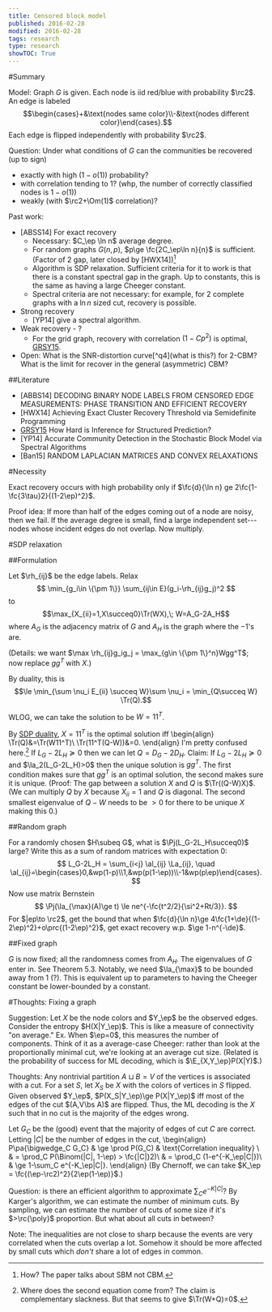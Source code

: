```yaml
---
title: Censored block model
published: 2016-02-28
modified: 2016-02-28
tags: research
type: research
showTOC: True
---
```


#Summary

Model: Graph $G$ is given. Each node is iid red/blue with probability $\rc2$. An edge is labeled
$$\begin{cases}+&\text{nodes same color}\\-&\text{nodes different color}\end{cases}.$$
Each edge is flipped independently with probability $\rc2$.

Question: Under what conditions of $G$ can the communities be recovered (up to sign)

* exactly with high ($1-o(1)$) probability?
* with correlation tending to 1? (whp, the number of correctly classified nodes is $1-o(1)$)
* weakly (with $\rc2+\Om(1)$ correlation)?

Past work:

*   [ABSS14] For exact recovery
    * Necessary: $C_\ep \ln n$ average degree.
	* For random graphs $G(n, p)$, $p\ge \fc{2C_\ep\ln n}{n}$ is sufficient. (Factor of 2 gap, later closed by [HWX14])[^q3]
	* Algorithm is SDP relaxation. Sufficient criteria for it to work is that there is a constant spectral gap in the graph. Up to constants, this is the same as having a large Cheeger constant.
	* Spectral criteria are not necessary: for example, for 2 complete graphs with a $\ln n$ sized cut, recovery is possible.
*   Strong recovery
    * [YP14] give a spectral algorithm.
*   Weak recovery - ?
    * For the grid graph, recovery with correlation $(1-Cp^2)$ is optimal, [GRSY15](GRSY15.html).
* Open: What is the SNR-distortion curve[^q4](what is this?) for 2-CBM? What is the limit for recover in the general (asymmetric) CBM?

[^q3]: How? The paper talks about SBM not CBM.

##Literature

* [ABBS14] DECODING BINARY NODE LABELS FROM CENSORED EDGE MEASUREMENTS: PHASE TRANSITION AND EFFICIENT RECOVERY
* [HWX14] Achieving Exact Cluster Recovery Threshold via Semidefinite Programming
* [GRSY15](GRSY15.html) How Hard is Inference for Structured Prediction?
* [YP14] Accurate Community Detection in the Stochastic Block Model via Spectral Algorithms
* [Ban15] RANDOM LAPLACIAN MATRICES AND CONVEX RELAXATIONS

#Necessity

Exact recovery occurs with high probability only if $\fc{d}{\ln n} ge 2\fc{1-\fc{3\tau}2}{(1-2\ep)^2}$.

Proof idea: If more than half of the edges coming out of a node are noisy, then we fail. If the average degree is small, find a large independent set---nodes whose incident edges do not overlap. Now multiply.

#SDP relaxation

##Formulation

Let $\rh_{ij}$ be the edge labels. Relax
$$ \min_{g_i\in \{\pm 1\}} \sum_{ij\in E}(g_i-\rh_{ij}g_j)^2 $$
to
$$\max_{X_{ii}=1,X\succeq0}\Tr(WX),\; W=A_G-2A_H$$
where $A_G$ is the adjacency matrix of $G$ and $A_H$ is the graph where the $-1$'s are.

(Details: we want $\max \rh_{ij}g_ig_j = \max_{g\in \{\pm 1\}^n}Wgg^T$; now replace $gg^T$ with $X$.)

By duality, this is
$$\le \min_{\sum \nu_i E_{ii} \succeq W}\sum \nu_i = \min_{Q\succeq W} \Tr(Q).$$

WLOG, we can take the solution to be $W=11^T$.

By [SDP duality](SDP-duality.html), $X=11^T$ is the optimal solution iff
\begin{align}
\Tr(Q)&=\Tr(W11^T)\\
\Tr(11^T(Q-W))&=0.
\end{align}
I'm pretty confused here.[^q1] If $L_G-2L_H\succeq0$ then we can let $Q=D_G-2D_H$. Claim: If $L_G-2L_H\succeq 0$ and $\la_2(L_G-2L_H)>0$ then the unique solution is $gg^T$. The first condition makes sure that $gg^T$ is an optimal solution, the second makes sure it is unique. (Proof: The gap between a solution $X$ and $Q$ is $\Tr((Q-W)X)$. (We can multiply $Q$ by $X$ because $X_{ii}=1$ and $Q$ is diagonal. The second smallest eigenvalue of $Q-W$ needs to be $>0$ for there to be unique $X$ making this 0.)

[^q1]: Where does the second equation come from? The claim is complementary slackness. But that seems to give $\Tr(W+Q)=0$.

##Random graph

For a randomly chosen $H\subeq G$, what is $\Pj(L_G-2L_H\succeq0)$ large? Write this as a sum of random matrices with expectation 0:
$$
L_G-2L_H = \sum_{i<j} \al_{ij} \La_{ij}, \quad \al_{ij}=\begin{cases}0,&wp(1-p)\\1,&wp(p(1-\ep))\\-1&wp(p\ep)\end{cases}.
$$
Now use matrix Bernstein
$$
\Pj(\la_{\max}(A)\ge t) \le ne^{-\fc{t^2/2}{\si^2+Rt/3}}.
$$
For $|ep\to \rc2$, get the bound that when $\fc{d}{\ln n}\ge 4\fc{1+\de}{(1-2\ep)^2}+o\prc{(1-2\ep)^2}$, get exact recovery w.p. $\ge 1-n^{-\de}$.

##Fixed graph

$G$ is now fixed; all the randomness comes from $A_H$. The eigenvalues of $G$ enter in. See Theorem 5.3. Notably, we need $\la_{\max}$ to be bounded away from 1 (?). This is equivalent up to parameters to having the Cheeger constant be lower-bounded by a constant.

#Thoughts: Fixing a graph

Suggestion: Let $X$ be the node colors and $Y_\ep$ be the observed edges. Consider the entropy $H(X|Y_\ep)$. This is like a measure of connectivity "on average." Ex. When $\ep=0$, this measures the number of components. Think of it as a average-case Cheeger: rather than look at the proportionally minimal cut, we're looking at an average cut size. (Related is the probability of success for ML decoding, which is $\E_{X,Y_\ep}P(X|Y)$.)

Thoughts: Any nontrivial partition $A\sqcup B= V$ of the vertices is associated with a cut. For a set $S$, let $X_S$ be $X$ with the colors of vertices in $S$ flipped. Given observed $Y_\ep$, $P(X_S|Y_\ep)\ge P(X|Y_\ep)$ iff most of the edges of the cut $(A,V\bs A)$ are flipped. Thus, the ML decoding is the $X$ such that in no cut is the majority of the edges wrong.

Let $G_C$ be the (good) event that the majority of edges of cut $C$ are correct. Letting $|C|$ be the number of edges in the cut,
\begin{align}
P\pa{\bigwedge_C G_C} & \ge \prod P(G_C) & \text{Correlation inequality} \\
& = \prod_C P(\Binom(|C|, 1-\ep) > \fc{|C|}2)\\
& = \prod_C (1-e^{-K_\ep|C|})\\
& \ge 1-\sum_C e^{-K_\ep|C|}.
\end{align}
(By Chernoff, we can take $K_\ep = \fc{(\ep-\rc2)^2}{2\ep(1-\ep)}$.)

Question: is there an efficient algorithm to approximate $\sum_C e^{-K|C|}$? By Karger's algorithm, we can estimate the number of minimum cuts. By sampling, we can estimate the number of cuts of some size if it's $>\rc{\poly}$ proportion. But what about all cuts in between?

Note: The inequalities are not close to sharp because the events are very correlated when the cuts overlap a lot. Somehow it should be more affected by small cuts which *don't* share a lot of edges in common.

